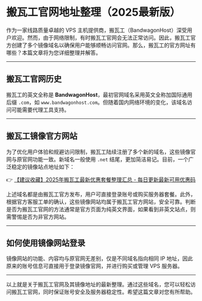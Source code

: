 # 搬瓦工官网地址整理（2025最新版）

作为一家线路质量卓越的 VPS 主机提供商，搬瓦工（BandwagonHost）深受用户欢迎。然而，由于网络限制，有时搬瓦工官网会无法正常访问。因此，搬瓦工官方创建了多个镜像域名以确保用户能够顺畅访问官网。那么，搬瓦工的官方网址有哪些？本篇文章将为您详细整理并解答。

---

## 搬瓦工官网历史

搬瓦工的英文全称是 **BandwagonHost**，最初官网域名采用英文全称加国际通用后缀 `.com`，如 `www.bandwagonhost.com`。但随着国内网络环境的变化，该域名访问可能需要代理工具支持。

---

## 搬瓦工镜像官方网站

为了优化用户体验和规避访问限制，搬瓦工陆续注册了多个新的域名，这些镜像官网与原官网功能一致。新域名一般使用 `.net` 结尾，更加简洁易记。目前，一个广泛稳定的镜像站点地址如下：

👉 [【建议收藏】2025年搬瓦工最新优惠套餐整理汇总 - 每日更新最新可用优惠码](https://bit.ly/banwagon)

上述域名都是由搬瓦工官方发布，用户可直接登录账号或购买服务器套餐。此外，根据官方客服工单的确认，这些镜像网站均属于搬瓦工官方网站，安全可靠。判断是否为搬瓦工官网的方法通常是官方页面为纯英文界面，如果看到非英文站点，则需警惕是否为非官方网站。

---

## 如何使用镜像网站登录

镜像网站的功能、内容均与原官网无差别，仅是不同域名指向相同 IP 地址，因此原来的账号信息可直接用于登录镜像官网，并进行购买或管理 VPS 服务器。

---

以上就是关于搬瓦工官网及其镜像地址的最新整理。通过这些域名，您可以轻松访问搬瓦工官网，同时保证账号安全及服务器稳定性。希望这篇文章对您有所帮助。